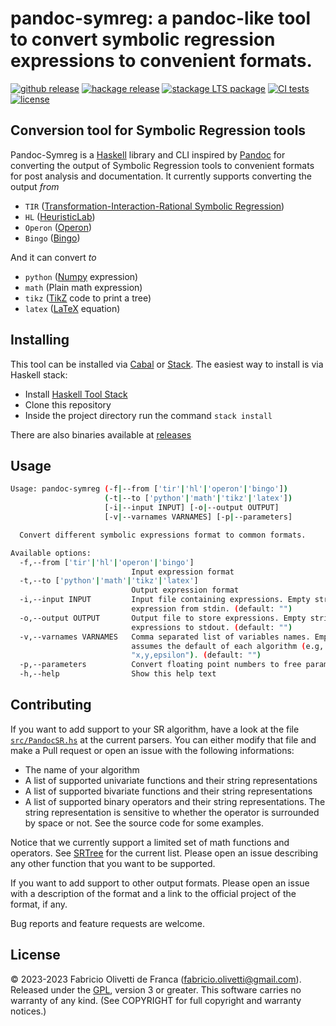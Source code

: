 # pandoc-symreg: a pandoc-like tool to convert symbolic regression expressions to convenient formats.

[![github
release](https://img.shields.io/github/release/folivetti/pandoc-symreg.svg)](https://github.com/folivetti/pandoc-symreg/releases)
[![hackage
release](https://img.shields.io/hackage/v/pandoc-symreg.svg?label=hackage)](https://hackage.haskell.org/package/pandoc-symreg)
[![stackage LTS
package](https://www.stackage.org/package/pandoc-symreg/badge/nightly)](https://www.stackage.org/nightly/package/pandoc-symreg)
[![CI
tests](https://github.com/folivetti/pandoc-symreg/workflows/CI%20tests/badge.svg)](https://github.com/folivetti/pandoc-symreg/actions)
[![license](https://img.shields.io/badge/license-GPLv3+-lightgray.svg)](https://www.gnu.org/licenses/gpl.html)

## Conversion tool for Symbolic Regression tools

Pandoc-Symreg is a [Haskell](https://haskell.org) library and CLI inspired by [Pandoc](https://github.com/jgm/pandoc) for converting the output of Symbolic Regression tools to convenient formats for post analysis and documentation. It currently supports converting the output *from*

- `TIR` ([Transformation-Interaction-Rational Symbolic Regression](https://github.com/folivetti/tir))
- `HL` ([HeuristicLab](https://github.com/heal-research/HeuristicLab))
- `Operon` ([Operon](https://github.com/heal-research/operon))
- `Bingo` ([Bingo](https://github.com/nasa/bingo/tree/master/bingo))

And it can convert *to*

- `python` ([Numpy](https://numpy.org/doc/stable/index.html) expression)
- `math` (Plain math expression)
- `tikz` ([TikZ](https://tikz.net/) code to print a tree)
- `latex` ([LaTeX](https://www.latex-project.org/) equation)

## Installing

This tool can be installed via [Cabal](https://www.haskell.org/cabal/) or [Stack](https://docs.haskellstack.org/en/stable/). The easiest way to install is via Haskell stack:

- Install [Haskell Tool Stack](https://docs.haskellstack.org/en/stable/#how-to-install-stack)
- Clone this repository
- Inside the project directory run the command `stack install`

There are also binaries available at [releases](https://github.com/folivetti/pandoc-symreg/releases)

## Usage

```bash
Usage: pandoc-symreg (-f|--from ['tir'|'hl'|'operon'|'bingo'])
                     (-t|--to ['python'|'math'|'tikz'|'latex']) 
                     [-i|--input INPUT] [-o|--output OUTPUT] 
                     [-v|--varnames VARNAMES] [-p|--parameters]

  Convert different symbolic expressions format to common formats.

Available options:
  -f,--from ['tir'|'hl'|'operon'|'bingo']
                           Input expression format
  -t,--to ['python'|'math'|'tikz'|'latex']
                           Output expression format
  -i,--input INPUT         Input file containing expressions. Empty string gets
                           expression from stdin. (default: "")
  -o,--output OUTPUT       Output file to store expressions. Empty string prints
                           expressions to stdout. (default: "")
  -v,--varnames VARNAMES   Comma separated list of variables names. Empty list
                           assumes the default of each algorithm (e.g,
                           "x,y,epsilon"). (default: "")
  -p,--parameters          Convert floating point numbers to free parameters.
  -h,--help                Show this help text

```

## Contributing

If you want to add support to your SR algorithm, have a look at the file [`src/PandocSR.hs`](src/PandocSR.hs) at the current parsers. You can either modify that file and make a Pull request or open an issue with the following informations:

- The name of your algorithm
- A list of supported univariate functions and their string representations
- A list of supported bivariate functions and their string representations
- A list of supported binary operators and their string representations. The string representation is sensitive to whether the operator is surrounded by space or not. See the source code for some examples.

Notice that we currently support a limited set of math functions and operators. See [SRTree](https://github.com/folivetti/srtree/blob/main/src/Data/SRTree/Internal.hs) for the current list. Please open an issue describing any other function that you want to be supported.

If you want to add support to other output formats. Please open an issue with a description of the format and a link to the official project of the format, if any.

Bug reports and feature requests are welcome.

## License

© 2023-2023 Fabricio Olivetti de Franca (fabricio.olivetti@gmail.com). Released under the
[GPL](https://www.gnu.org/licenses/old-licenses/gpl-3.0.html "GNU General Public License"),
version 3 or greater. This software carries no warranty of any kind.
(See COPYRIGHT for full copyright and warranty notices.)

